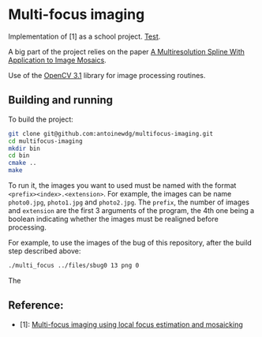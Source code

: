 # Multi-focus imaging

Implementation of [1]
as a school project. [Test](#1).

A big part of the project relies on the paper 
[A Multiresolution Spline With Application to
 Image Mosaics](http://www.cs.toronto.edu/~mangas/teaching/320/assignments/a3/spline83.pdf).


Use of the [OpenCV 3.1](http://opencv.org/opencv-3-1.html) library for image processing routines.


## Building and running

To build the project:

```bash
git clone git@github.com:antoinewdg/multifocus-imaging.git
cd multifocus-imaging
mkdir bin
cd bin
cmake ..
make
```

To run it, the images you want to used must be named with the format `<prefix><index>.<extension>`.
For example, the images can be name `photo0.jpg`, `photo1.jpg` and `photo2.jpg`.
The `prefix`, the number of images and `extension` are the first 3 
arguments of the program, the 4th one being a boolean indicating 
whether the images must be realigned before processing.

For example, to use the images of the bug of this repository, after the build step 
described above:

```bash
./multi_focus ../files/sbug0 13 png 0
```

The 



## Reference:

* \[1\]: <a name="1"></a> [Multi-focus imaging using local focus estimation and mosaicking](https://vision.ece.ucsb.edu/sites/vision.ece.ucsb.edu/files/publications/fedorov_focus_icip2006.pdf/)
